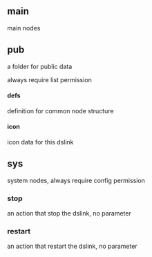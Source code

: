 


## main
main nodes

## pub

a folder for public data

always require list permission

#### defs
definition for common node structure

#### icon
icon data for this dslink


## sys
system nodes, always require config permission

### stop
an action that stop the dslink, no parameter

### restart
an action that restart the dslink, no parameter 


